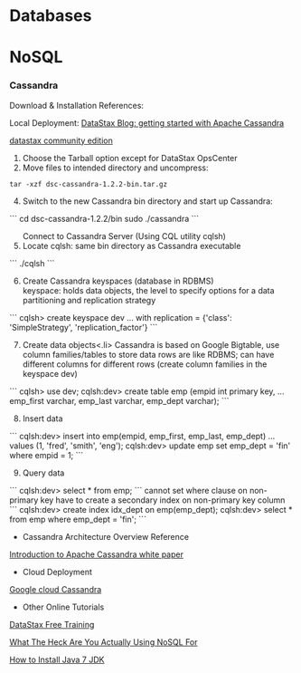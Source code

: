 Databases
=========
# NoSQL
### Cassandra
Download & Installation 
References: 

Local Deployment: [DataStax Blog: getting started with Apache Cassandra](http://www.datastax.com/2012/01/getting-started-with-cassandra)

[datastax community edition](www.datastax.com/download)
<ol>
<li> Choose the Tarball option except for DataStax OpsCenter</li>
<li> Move files to intended directory and uncompress:</li>
</ol>

```
tar -xzf dsc-cassandra-1.2.2-bin.tar.gz
```
<ol start="4">
<li> Switch to the new Cassandra bin directory and start up Cassandra:</li>
</ol>
```
cd dsc-cassandra-1.2.2/bin
sudo ./cassandra
```
<ol start="5">
Connect to Cassandra Server (Using CQL utility cqlsh)

<li> Locate cqlsh: same bin directory as Cassandra executable</li>
</ol>
```
./cqlsh
```
<ol start="6">
<li> Create Cassandra keyspaces (database in RDBMS) </li>
keyspace: holds data objects, the level to specify options for a data partitioning and replication strategy
</ol>
```
cqlsh> create keyspace dev
... with replication = {'class': 'SimpleStrategy', 'replication_factor'}
```
<ol start="7">
<li> Create data objects<.li>
Cassandra is based on Google Bigtable, use column families/tables to store data
rows are like RDBMS; can have different columns for different rows
(create column families in the keyspace dev)
</ol>
```
cqlsh> use dev;
cqlsh:dev> create table emp (empid int primary key, 
... emp_first varchar, emp_last varchar, emp_dept varchar);
```
<ol start="8">
<li> Insert data</li>
</ol>
```
cqlsh:dev> insert into emp(empid, emp_first, emp_last, emp_dept)
... values (1, 'fred', 'smith', 'eng');
cqlsh:dev> update emp set emp_dept = 'fin' where empid = 1;
```
<ol start="9">
<li> Query data</li>
</ol>
```
cqlsh:dev> select * from emp;
```
cannot set where clause on non-primary key
have to create a secondary index on non-primary key column
```
cqlsh:dev> create index idx_dept on emp(emp_dept);
cqlsh:dev> select * from emp where emp_dept = 'fin';
```

* Cassandra Architecture Overview
Reference

[Introduction to Apache Cassandra white paper](http://www.datastax.com/wp-content/uploads/2012/08/WP-IntrotoCassandra.pdf)

* Cloud Deployment

[Google cloud Cassandra](https://cloud.google.com/solutions/cassandra/)

* Other Online Tutorials

[DataStax Free Training](https://academy.datastax.com/)

[What The Heck Are You Actually Using NoSQL For](http://highscalability.com/blog/2010/12/6/what-the-heck-are-you-actually-using-nosql-for.html)

[How to Install Java 7 JDK](http://brianoneill.blogspot.ca/2012/11/installing-jdk-7-on-mac-os-x.html)
